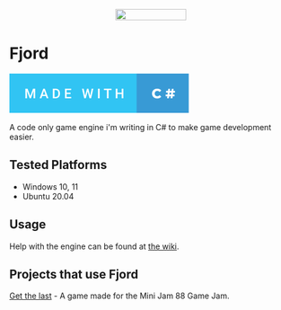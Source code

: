 <p align="center">
 <img src=https://i.imgur.com/dhYU9ni.png width=50% height=50%>
</p>

# Fjord
<a href="https://dotnet.microsoft.com/">
 <img src="./icons/made-with-c%23.svg">
</a> <br>

A code only game engine i'm writing in C# to make game development easier.

## Tested Platforms

- Windows 10, 11
- Ubuntu 20.04

## Usage

Help with the engine can be found at [the wiki](https://github.com/willmexe/Fjord/wiki).

## Projects that use Fjord

[Get the last](https://github.com/willmexe/Mini-Jam-88) - A game made for the Mini Jam 88 Game Jam.
